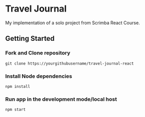 # Travel Journal

My implementation of a solo project from Scrimba React Course.

## Getting Started

### Fork and Clone repository

`git clone https://yourgithubusername/travel-journal-react`

### Install Node dependencies

`npm install`

### Run app in the development mode/local host

`npm start`
